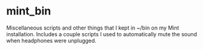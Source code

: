 # mint_bin
Miscellaneous scripts and other things that I kept in ~/bin on my Mint installation. Includes a couple scripts I used to automatically mute the sound when headphones were unplugged.
